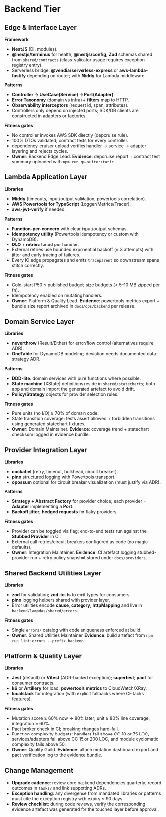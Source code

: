 # Backend Tier

## Edge & Interface Layer

**Framework**

* **NestJS** (DI, modules).
* **@nestjs/terminus** for health; **@nestjs/config**; **Zod** schemas shared from `shared/contracts` (class-validator usage requires exception registry entry).
* Serverless bridge: **@vendia/serverless-express** or **aws-lambda-fastify** depending on router; with **Middy** for Lambda middleware.

**Patterns**

* **Controller → UseCase(Service) → Port(Adapter)**.
* **Error Taxonomy** (domain vs infra) + **filters** map to HTTP.
* **Observability interceptors** (request id, span, attributes).
* Controllers only depend on injected ports; SDK/DB clients are constructed in adapters or factories.

**Fitness gates**

* No controller invokes AWS SDK directly (depcruise rule).
* 100% DTOs validated; contract tests for every controller.
* dependency-cruiser upload verifies handler → service → adapter layering and rejects cycles.
* **Owner**: Backend Edge Lead. **Evidence**: depcruise report + contract test summary uploaded with `npm run qa-suite:static`.

## Lambda Application Layer

**Libraries**

* **Middy** (timeouts, input/output validation, powertools correlation).
* **AWS Powertools for TypeScript** (Logger/Metrics/Tracer).
* **aws-jwt-verify** if needed.

**Patterns**

* **Function-per-concern** with clear input/output schemas.
* **Idempotency utility** (Powertools idempotency or custom with DynamoDB).
* **DLQ + retries** tuned per handler.
* External retries use bounded exponential backoff (≤ 3 attempts) with jitter and early tracing of failures.
* Every IO edge propagates and emits `traceparent` so downstream spans stitch correctly.

**Fitness gates**

* Cold-start P50 ≤ published budget; size budgets (< 5–10 MB zipped per fn).
* Idempotency enabled on mutating handlers.
* **Owner**: Platform & Quality Lead. **Evidence**: powertools metrics export + bundle size report archived in `docs/ops/backend` per release.

## Domain Service Layer

**Libraries**

* **neverthrow** (Result/Either) for error/flow control (alternatives require ADR).
* **OneTable** for DynamoDB modeling; deviation needs documented data-strategy ADR.

**Patterns**

* **DDD-lite**: domain services with pure functions where possible.
* **State machine** (XState) definitions reside in `shared/statecharts`; both app and domain import the generated artefact to avoid drift.
* **Policy/Strategy** objects for provider selection rules.

**Fitness gates**

* Pure units (no I/O) ≥ 70% of domain code.
* State transition coverage: tests assert allowed + forbidden transitions using generated statechart fixtures.
* **Owner**: Domain Maintainer. **Evidence**: coverage trend + statechart checksum logged in evidence bundle.

## Provider Integration Layer

**Libraries**

* **cockatiel** (retry, timeout, bulkhead, circuit breaker).
* **pino** structured logging with Powertools transport.
* **opossum** optional for circuit breaker visualization (must justify via ADR).

**Patterns**

* **Strategy + Abstract Factory** for provider choice; each provider = **Adapter** implementing a **Port**.
* **Backoff jitter**; **hedged requests** for flaky providers.

**Fitness gates**

* Provider can be toggled via flag; end-to-end tests run against the **Stubbed Provider** in CI.
* External call retries/circuit breakers configured as code (no magic defaults).
* **Owner**: Integration Maintainer. **Evidence**: CI artefact logging stubbed-provider run + retry policy snapshot stored under `docs/providers`.

## Shared Backend Utilities Layer

**Libraries**

* **zod** for validation; **zod-to-ts** to emit types for consumers.
* **pino** logging helpers shared with provider layer.
* Error utilities encode **cause**, **category**, **httpMapping** and live in `backend/lambdas/shared/errors`.

**Fitness gates**

* Single `errors/` catalog with code uniqueness enforced at build.
* **Owner**: Shared Utilities Maintainer. **Evidence**: build artefact from `npm run lint:errors --prefix backend`.

## Platform & Quality Layer

**Libraries**

* **Jest** (default) or **Vitest** (ADR-backed exception); **supertest**; **pact** for consumer contracts.
* **k6** or **Artillery** for load; **powertools metrics** to CloudWatch/XRay.
* **localstack** for integration (with explicit fallbacks where CE lacks features).

**Fitness gates**

* Mutation score ≥ 60% now → 80% later; unit ≥ 80% line coverage; integration ≥ 60%.
* Pact broker check in CI; breaking changes hard-fail.
* Function complexity budgets: handlers fail above CC 10 or 75 LOC, services/adapters fail above CC 15 or 200 LOC, and module cyclomatic complexity fails above 50.
* **Owner**: Quality Guild. **Evidence**: attach mutation dashboard export and pact verification log to the evidence bundle.

## Change Management

* **Upgrade cadence**: review core backend dependencies quarterly; record outcomes in `tasks/` and link supporting ADRs.
* **Exception handling**: any divergence from mandated libraries or patterns must cite the exception registry with expiry ≤ 90 days.
* **Review checklist**: during code reviews, verify the corresponding evidence artefact was generated for the touched layer before approval.

